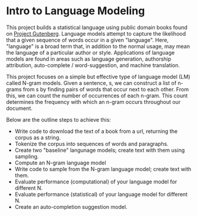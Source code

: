 # Intro to Language Modeling

This project builds a statistical language using public domain books found on [Project Gutenberg](https://www.gutenberg.org/). Language models attempt to capture the likelihood that a given sequence of words occur in a given "language". Here, "language" is a broad term that, in addition to the normal usage, may mean the language of a particular author or style. Applications of language models are found in areas such as language generation, authorship attribution, auto-complete / word-suggestion, and machine translation.

This project focuses on a simple but effective type of language model (LM) called N-gram models. Given a sentence, s, we can construct a list of n-grams from s by finding pairs of words that occur next to each other. From this, we can count the number of occurrences of each n-gram. This count determines the frequency with which an n-gram occurs throughout our document.

Below are the outline steps to achieve this:
 * Write code to download the text of a book from a url, returning the corpus as a string.
 * Tokenize the corpus into sequences of words and paragraphs.
 * Create two "baseline" langunage models; create text with them using sampling.
 * Compute an N-gram language model
 * Write code to sample from the N-gram language model; create text with them.
 * Evaluate performance (computational) of your language model for different N.
 * Evaluate performance (statistical) of your language model for different N.
 * Create an auto-completion suggestion model.
